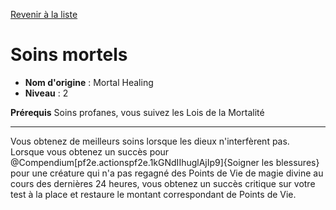[Revenir à la liste](list.md)

# Soins mortels

 * **Nom d'origine** : Mortal Healing
 * **Niveau** : 2


<p><span><strong>Prérequis</strong> Soins profanes, vous suivez les Lois de la Mortalité<br></span></p>
<hr>
<p>Vous obtenez de meilleurs soins lorsque les dieux n'interfèrent pas. Lorsque vous obtenez un succès pour @Compendium[pf2e.actionspf2e.1kGNdIIhuglAjIp9]{Soigner les blessures} pour une créature qui n'a pas regagné des Points de Vie de magie divine au cours des dernières 24 heures, vous obtenez un succès critique sur votre test à la place et restaure le montant correspondant de Points de Vie.&nbsp;</p>